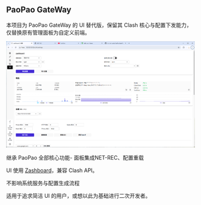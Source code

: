 ## PaoPao GateWay

本项目为 PaoPao GateWay 的 UI 替代版，保留其 Clash 核心与配置下发能力，仅替换原有管理面板为自定义前端。

![Zashboard.png](Zashboard.png)

继承 PaoPao 全部核心功能- 面板集成NET-REC、配置重载

UI 使用 [Zashboard](https://github.com/Zephyruso/zashboard)，兼容 Clash API。

不影响系统服务与配置生成流程

适用于追求简洁 UI 的用户，或想以此为基础进行二次开发者。
